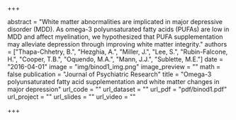 +++

abstract = "White matter abnormalities are implicated in major depressive disorder (MDD). As omega-3 polyunsaturated fatty acids (PUFAs) are low in MDD and affect myelination, we hypothesized that PUFA supplementation may alleviate depression through improving white matter integrity."
authors = ["Thapa-Chhetry, B.", "Hezghia, A.", "Miller, J.", "Lee, S.", "Rubin-Falcone, H.", "Cooper, T.B.", "Oquendo, M.A.", "Mann, J.J.", "Sublette, M.E."]
date = "2016-04-01"
image = "img/binod1_img.png"
image_preview = ""
math = false
publication = "Journal of Psychiatric Research"
title = "Omega-3 polyunsaturated fatty acid supplementation and white matter changes in major depression"
url_code = ""
url_dataset = ""
url_pdf = "pdf/binod1.pdf"
url_project = ""
url_slides = ""
url_video = ""

+++